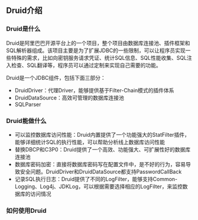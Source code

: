 ## Druid介绍

### Druid是什么

Druid是阿里巴巴开源平台上的一个项目，整个项目由数据库连接池、插件框架和SQL解析器组成。该项目主要是为了扩展JDBC的一些限制，可以让程序员实现一些特殊的需求，比如向密钥服务请求凭证、统计SQL信息、SQL性能收集、SQL注入检查、SQL翻译等，程序员可以通过定制来实现自己需要的功能。

Druid是一个JDBC组件，包括下面三部分：

- DruidDriver：代理Driver，能够提供基于Filter-Chain模式的插件体系
- DruidDataSource：高效可管理的数据库连接池
- SQLParser

### Druid能做什么

- 可以监控数据库访问性能：Druid内置提供了一个功能强大的StatFilter插件，能够详细统计SQL的执行性能，可以帮助分析线上数据库访问性能
- 替换DBCP和C3P0：Druid提供了一个高效、功能强大、可扩展性好的数据库连接池
- 数据库密码加密：直接将数据库密码写在配置文件中，是不好的行为，容易导致安全问题。DruidDriver和DruidDataSource都支持PasswordCallBack
- 记录SQL执行日志：Druid提供了不同的LogFilter，能够支持Common-Logging、Log4j、JDKLog，可以根据需要选择相应的LogFilter，来监控数据库的访问情况

### 如何使用Druid







